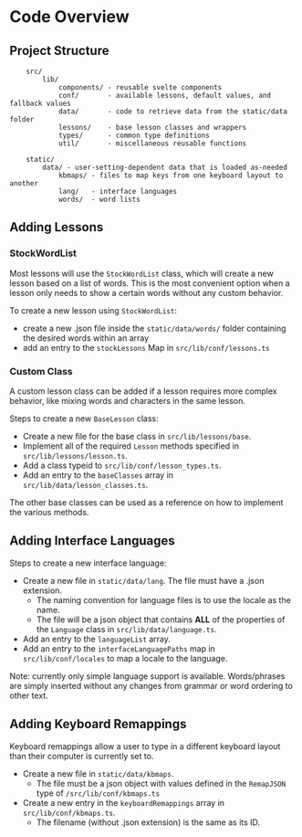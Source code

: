# Code Overview

## Project Structure

```text
    src/
        lib/
            components/ - reusable svelte components
            conf/       - available lessons, default values, and fallback values
            data/       - code to retrieve data from the static/data folder
            lessons/    - base lesson classes and wrappers
            types/      - common type definitions
            util/       - miscellaneous reusable functions
    
    static/
        data/ - user-setting-dependent data that is loaded as-needed
            kbmaps/ - files to map keys from one keyboard layout to another
            lang/   - interface languages
            words/  - word lists
```

## Adding Lessons

### StockWordList
Most lessons will use the `StockWordList` class, which will create a new lesson based on a list of words.  This is the most convenient option when a lesson only needs to show a certain words without any custom behavior.

To create a new lesson using `StockWordList`:
- create a new .json file inside the `static/data/words/` folder containing the desired words within an array
- add an entry to the `stockLessons` Map in `src/lib/conf/lessons.ts`

### Custom Class

A custom lesson class can be added if a lesson requires more complex behavior, like mixing words and characters in the same lesson.

Steps to create a new `BaseLesson` class:
- Create a new file for the base class in `src/lib/lessons/base`.
- Implement all of the required `Lesson` methods specified in `src/lib/lessons/lesson.ts`.
- Add a class typeid to `src/lib/conf/lesson_types.ts`.
- Add an entry to the `baseClasses` array in `src/lib/data/lesson_classes.ts`.

The other base classes can be used as a reference on how to implement the various methods.

## Adding Interface Languages

Steps to create a new interface language:
- Create a new file in `static/data/lang`.  The file must have a .json extension.
  - The naming convention for language files is to use the locale as the name.
  - The file will be a json object that contains **ALL** of the properties of the `Language` class in `src/lib/data/language.ts`.
- Add an entry to the `languageList` array.
- Add an entry to the `interfaceLanguagePaths` map in `src/lib/conf/locales` to map a locale to the language.

Note: currently only simple language support is available.  Words/phrases are simply inserted without any changes from grammar or word ordering to other text.

## Adding Keyboard Remappings

Keyboard remappings allow a user to type in a different keyboard layout than their computer is currently set to.

- Create a new file in `static/data/kbmaps`.
  - The file must be a json object with values defined in the `RemapJSON` type of `/src/lib/conf/kbmaps.ts`
- Create a new entry in the `keyboardRemappings` array in `src/lib/conf/kbmaps.ts`.
  - The filename (without .json extension) is the same as its ID.

